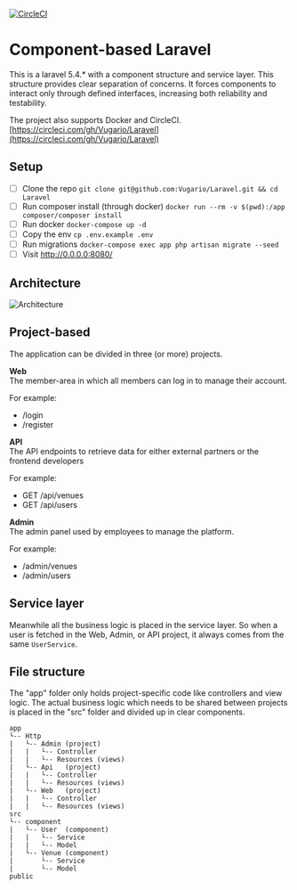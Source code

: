 [![CircleCI](https://circleci.com/gh/Vugario/Laravel.svg?style=svg)](https://circleci.com/gh/Vugario/Laravel)

# Component-based Laravel
This is a laravel 5.4.* with a component structure and service layer. This structure provides clear separation of concerns.
It forces components to interact only through defined interfaces, increasing both reliability and testability.

The project also supports Docker and CircleCI. [https://circleci.com/gh/Vugario/Laravel](https://circleci.com/gh/Vugario/Laravel)

## Setup
- [ ] Clone the repo `git clone git@github.com:Vugario/Laravel.git && cd Laravel`
- [ ] Run composer install (through docker) `docker run --rm -v $(pwd):/app composer/composer install`
- [ ] Run docker `docker-compose up -d`
- [ ] Copy the env `cp .env.example .env`
- [ ] Run migrations `docker-compose exec app php artisan migrate --seed`
- [ ] Visit http://0.0.0.0:8080/

## Architecture
![Architecture](http://development.d.pr/bqMsI+)

## Project-based
The application can be divided in three (or more) projects.

**Web**  
The member-area in which all members can log in to manage their account.

For example:
- /login
- /register

**API**  
The API endpoints to retrieve data for either external partners or the frontend developers

For example:
- GET /api/venues
- GET /api/users

**Admin**  
The admin panel used by employees to manage the platform.

For example:
- /admin/venues
- /admin/users

## Service layer
Meanwhile all the business logic is placed in the service layer. So when a user is fetched in the Web, Admin, or API project, it always comes from the same `UserService`.

## File structure
The "app" folder only holds project-specific code like controllers and view logic. The actual business logic which needs to be shared between projects is placed in the "src" folder and divided up in clear components.

```
app
└-- Http
|   └-- Admin (project)
|   |   └-- Controller
|   |   └-- Resources (views)
|   └-- Api   (project)
|   |   └-- Controller
|   |   └-- Resources (views)
|   └-- Web   (project)
|   |   └-- Controller
|   |   └-- Resources (views)
src
└-- component
|   └-- User  (component)
|   |   └-- Service
|   |   └-- Model
|   └-- Venue (component)
|       └-- Service
|       └-- Model
public
```
